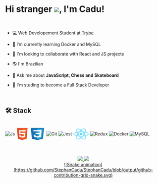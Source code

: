 <h1 align="left">Hi stranger <img src="https://raw.githubusercontent.com/kaueMarques/kaueMarques/master/hi.gif" height="30px">, I'm Cadu!</h1>

<br>

- 💻 Web Developement Student at [Trybe](https://www.betrybe.com) 

- 🌱 I’m currently learning Docker and MySQL

- :handshake: I'm looking to collaborate with React and JS projects

- 🌎 I'm Brazilian

- 💬 Ask me about **JavaScript, Chess and Skateboard**

- 🎯 I'm studing to become a Full Stack Developer

<br>

## :hammer_and_wrench: Stack

<div style="display: inline_block"><br>  
  <img align="center" alt="Js" height="40" width="50" src="https://cdn.jsdelivr.net/gh/devicons/devicon/icons/javascript/javascript-original.svg" />
  <img align="center" alt="HTML" height="40" width="40" src="https://raw.githubusercontent.com/devicons/devicon/master/icons/html5/html5-original.svg">
  <img align="center" alt="CSS" height="40" width="50" src="https://raw.githubusercontent.com/devicons/devicon/master/icons/css3/css3-original.svg">
  <img align="center" alt="Git" height="40" width="50" src="https://cdn.jsdelivr.net/gh/devicons/devicon/icons/git/git-original.svg" />
  <img align="center" alt="Jest" height="40" width="50" src="https://cdn.jsdelivr.net/gh/devicons/devicon/icons/jest/jest-plain.svg" />
  <img align="center" alt="React" height="40" width="50" src="https://raw.githubusercontent.com/devicons/devicon/master/icons/react/react-original.svg">
  <img align="center" alt="Redux" height="40" width="50" src="https://cdn.jsdelivr.net/gh/devicons/devicon/icons/redux/redux-original.svg" />
  <img align="center" alt="Docker" height="40" width="50" src="https://cdn.jsdelivr.net/gh/devicons/devicon/icons/docker/docker-original-wordmark.svg" />
  <img align="center" alt="MySQL" height="40" width="50" src="https://cdn.jsdelivr.net/gh/devicons/devicon/icons/mysql/mysql-plain.svg" />
</div>

<br>
<br>
<br>

<div align="center">
  <a href="https://github.com/StephanCadu">
  <img height="174em" src="https://github-readme-stats.vercel.app/api?username=StephanCadu&show_icons=true&theme=maroongold&include_all_commits=true&count_private=true"/>
  <img height="174em" src="https://github-readme-stats.vercel.app/api/top-langs/?username=StephanCadu&layout=compact&langs_count=7&theme=maroongold"/>
</div>
  
<div align="center">
  ![Snake animation](https://github.com/StephanCadu/StephanCadu/blob/output/github-contribution-grid-snake.svg)
</div>
